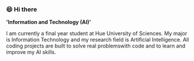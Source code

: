 ### 😄 Hi there 

**'Information and Technology (AI)'**

I am currently a final year student at Hue University of Sciences. My major is Information Technology and my research field is Artificial Intelligence. All coding projects are built to solve real problemswith code and to learn and improve my AI skills.

<!--
**youneedyourself/youneedyourself** is a ✨ _special_ ✨ repository because its `README.md` (this file) appears on your GitHub profile.

Here are some ideas to get you started:

- 🔭 I’m currently working on ...
- 🌱 I’m currently learning ...
- 👯 I’m looking to collaborate on ...
- 🤔 I’m looking for help with ...
- 💬 Ask me about ...
- 📫 How to reach me: ...
- 😄 Pronouns: ...
- ⚡ Fun fact: ...
-->
